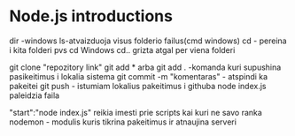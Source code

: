 # Node.js introductions

dir -windows
ls-atvaizduoja visus folderio failus(cmd windows)
cd - pereina i kita folderi pvs cd Windows
cd.. grizta atgal per viena folderi

git clone "repozitory link"
git add \* arba git add . -komanda kuri supushina pasikeitimus i lokalia sistema
git commit -m "komentaras" - atspindi ka pakeitei
git push - istumiam lokalius pakeitimus i githuba
node index.js paleidzia faila

"start":"node index.js" reikia imesti prie scripts kai kuri ne savo ranka
nodemon - modulis kuris tikrina pakeitimus ir atnaujina serveri
